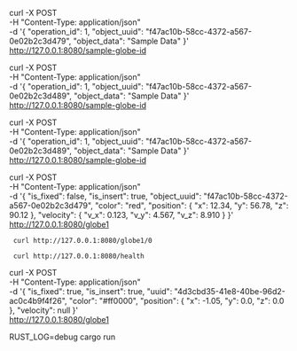 

curl -X POST \
     -H "Content-Type: application/json" \
     -d '{
           "operation_id": 1,
           "object_uuid": "f47ac10b-58cc-4372-a567-0e02b2c3d479",
           "object_data": "Sample Data"
         }' \
     http://127.0.0.1:8080/sample-globe-id

curl -X POST \
     -H "Content-Type: application/json" \
     -d '{
           "operation_id": 1,
           "object_uuid": "f47ac10b-58cc-4372-a567-0e02b2c3d489",
           "object_data": "Sample Data"
         }' \
     http://127.0.0.1:8080/sample-globe-id


curl -X POST \
     -H "Content-Type: application/json" \
     -d '{
           "operation_id": 1,
           "object_uuid": "f47ac10b-58cc-4372-a567-0e02b2c3d489",
           "object_data": "Sample Data"
         }' \
     http://127.0.0.1:8080/sample-globe-id


curl -X POST \
     -H "Content-Type: application/json" \
     -d '{
               "is_fixed": false,
               "is_insert": true,
               "object_uuid": "f47ac10b-58cc-4372-a567-0e02b2c3d479",
               "color": "red",
               "position": {
                    "x": 12.34,
                    "y": 56.78,
                    "z": 90.12
               },
               "velocity": {
                    "v_x": 0.123,
                    "v_y": 4.567,
                    "v_z": 8.910
               }
         }' \
     http://127.0.0.1:8080/globe1


     curl http://127.0.0.1:8080/globe1/0

     curl http://127.0.0.1:8080/health


curl -X POST \
     -H "Content-Type: application/json" \
     -d '{
        "is_fixed": true,
        "is_insert": true,
        "uuid": "4d3cbd35-41e8-40be-96d2-ac0c4b9f4f26",
        "color": "#ff0000",
        "position": {
            "x": -1.05,
            "y": 0.0,
            "z": 0.0
        },
        "velocity": null
     }' \
http://127.0.0.1:8080/globe1


RUST_LOG=debug cargo run
